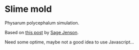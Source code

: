 # Slime mold
Physarum polycephalum simulation.

Based on [this post](https://www.sagejenson.com/physarum) by [Sage Jenson](https://twitter.com/mxsage).

Need some optime, maybe not a good idea to use Javascript...